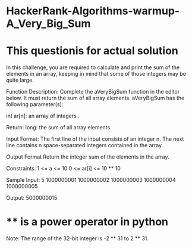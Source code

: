 # HackerRank-Algorithms-warmup-A_Very_Big_Sum
# This questionis for actual solution

   In this challenge, you are required to calculate and print the sum of the elements in an array, keeping in mind that some of those integers may be quite large.


Function Description:
   Complete the aVeryBigSum function in the editor below. It must return the sum of all array elements.
aVeryBigSum has the following parameter(s):

   int ar[n]: an array of integers .
   

Return:
  long: the sum of all array elements
  
  
Input Format:
  The first line of the input consists of an integer n.
  The next line contains n space-separated integers contained in the array.
  
  
Output Format
  Return the integer sum of the elements in the array.
  
  
Constraints:
  1 <= a <= 10
  0 <= ar[i] <= 10 ** 10 
  

Sample Input:
  5
  1000000001 1000000002 1000000003 1000000004 1000000005


Output:
  5000000015
 
 
# ** is a power operator in python
Note:
  The range of the 32-bit integer is  -2 ** 31 to 2 ** 31.

